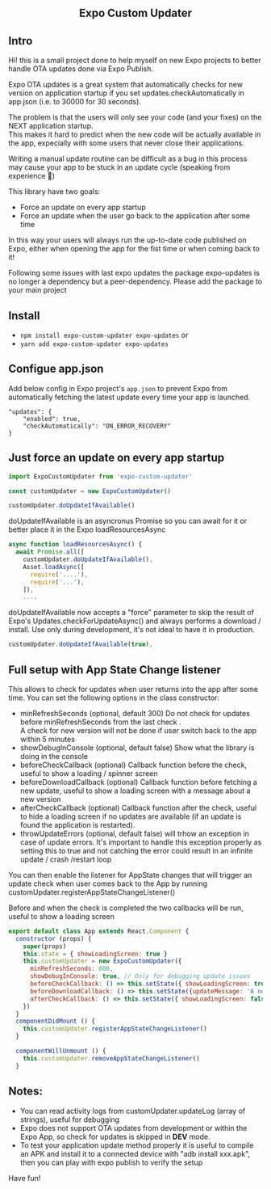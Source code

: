 <h2 align="center">Expo Custom Updater</h2>

## Intro

Hi! this is a small project done to help myself on new Expo projects to better handle OTA updates done via Expo Publish.  

Expo OTA updates is a great system that automatically checks for new version on application startup if you set updates.checkAutomatically in app.json (i.e. to 30000 for 30 seconds).
  
The problem is that the users will only see your code (and your fixes) on the NEXT application startup.  
This makes it hard to predict when the new code will be actually available in the app, expecially with some users that never close their applications.  
  
Writing a manual update routine can be difficult as a bug in this process may cause your app to be stuck in an update cycle (speaking from experience 🤣) 

This library have two goals:
* Force an update on every app startup
* Force an update when the user go back to the application after some time

In this way your users will always run the up-to-date code published on Expo, either when opening the app for the fist time or when coming back to it!

Following some issues with last expo updates the package expo-updates is no longer a dependency but a peer-dependency.
Please add the package to your main project

## Install

* `npm install expo-custom-updater expo-updates` or
* `yarn add expo-custom-updater expo-updates`

## Configue app.json

Add below config in Expo project's `app.json` to prevent Expo from automatically fetching the latest update every time your app is launched.

```
"updates": {
    "enabled": true,
    "checkAutomatically": "ON_ERROR_RECOVERY"
}
```
    
## Just force an update on every app startup

```JavaScript
import ExpoCustomUpdater from 'expo-custom-updater'

const customUpdater = new ExpoCustomUpdater()

customUpdater.doUpdateIfAvailable()

```

doUpdateIfAvailable is an asyncronus Promise so you can await for it or better place it in the Expo loadResourcesAsync

```JavaScript
async function loadResourcesAsync() {
  await Promise.all([
    customUpdater.doUpdateIfAvailable(),
    Asset.loadAsync([
      require('....'),
      require('...'),
    ]),
    ....
```

doUpdateIfAvailable now accepts a "force" parameter to skip the result of Expo's Updates.checkForUpdateAsync() and always performs a download / install. Use only during development, it's not ideal to have it in production.

```JavaScript
customUpdater.doUpdateIfAvailable(true),
```

## Full setup with App State Change listener 

This allows to check for updates when user returns into the app after some time.
You can set the following options in the class constructor:

* minRefreshSeconds (optional, default 300) Do not check for updates before minRefreshSeconds from the last check .  
A check for new version will not be done if user switch back to the app within 5 minutes  
* showDebugInConsole (optional, default false) Show what the library is doing in the console 
* beforeCheckCallback (optional) Callback function before the check, useful to show a loading / spinner screen
* beforeDownloadCallback (optional) Callback function before fetching a new update, useful to show a loading screen with a message about a new version
* afterCheckCallback (optional) Callback function after the check, useful to hide a loading screen if no updates are available (if an update is found the application is restarted).
* throwUpdateErrors (optional, default false) will trhow an exception in case of update errors. It's important to handle this exception properly as setting this to true and not catching the error could result in an infinite update / crash /restart loop

You can then enable the listener for AppState changes that will trigger an update check when user comes back to the App by running
customUpdater.registerAppStateChangeListener()

Before and when the check is completed the two callbacks will be run, useful to show a loading screen 


```JavaScript
export default class App extends React.Component {
  constructor (props) {
    super(props)
    this.state = { showLoadingScreen: true }
    this.customUpdater = new ExpoCustomUpdater({
      minRefreshSeconds: 600,
      showDebugInConsole: true, // Only for debugging update issues
      beforeCheckCallback: () => this.setState({ showLoadingScreen: true }),
      beforeDownloadCallback: () => this.setState({updateMessage: 'A new version of the app is being downloaded'}),
      afterCheckCallback: () => this.setState({ showLoadingScreen: false })
    })
  }
  componentDidMount () {
    this.customUpdater.registerAppStateChangeListener()
  }

  componentWillUnmount () {
    this.customUpdater.removeAppStateChangeListener()
  }

```

 ## Notes:
* You can read activity logs from customUpdater.updateLog (array of strings), useful for debugging
* Expo does not support OTA updates from development or within the Expo App, so check for updates is skipped in __DEV__ mode.
* To test your application update method properly it is useful to compile an APK and install it to a connected device with "adb install xxx.apk", then you can play with expo publish to verify the setup 

Have fun!
